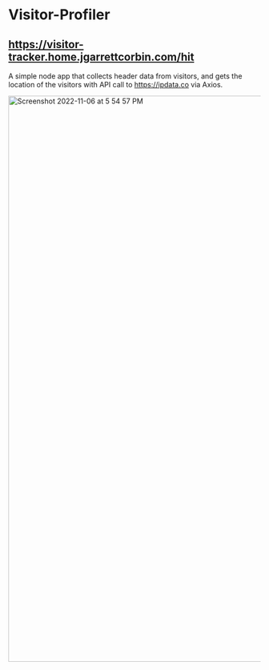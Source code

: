 # Visitor-Profiler

## https://visitor-tracker.home.jgarrettcorbin.com/hit

A simple node app that collects header data from visitors, and gets the location of the visitors with API call to https://ipdata.co via Axios.


<img width="1130" alt="Screenshot 2022-11-06 at 5 54 57 PM" src="https://user-images.githubusercontent.com/1414728/200210976-f57cca0b-8190-45ff-ab4d-44fe56e851a1.png">
